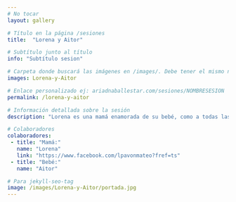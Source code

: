 ```yaml
---
# No tocar
layout: gallery

# Título en la página /sesiones
title:  "Lorena y Aitor"

# Subtítulo junto al título 
info: "Subtítulo sesion"

# Carpeta donde buscará las imágenes en /images/. Debe tener el mismo nombre y sin espacios
images: Lorena-y-Aitor

# Enlace personalizado ej: ariadnaballestar.com/sesiones/NOMBRESESION
permalink: /lorena-y-aitor

# Información detallada sobre la sesión
description: "Lorena es una mamá enamorada de su bebé, como a todas las madres, se le cae la baba cuando están juntos. Descubrí una localización muy bonita cerca de Fraga y no quise desaprovechar la oportunidad de ir con ella cuando el sol baja y nos da esas luces naranjas que tanto me gustan."

# Colaboradores
colaboradores:
 - title: "Mamá:"
   name: "Lorena"
   link: "https://www.facebook.com/lpavonmateo?fref=ts"
 - title: "Bebé:"
   name: "Aitor"

# Para jekyll-seo-tag
image: /images/Lorena-y-Aitor/portada.jpg
---
```


